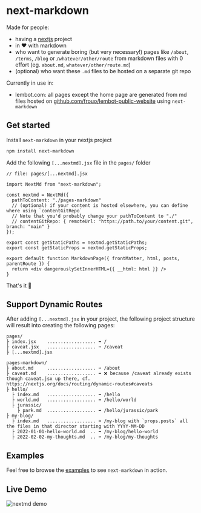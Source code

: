 # next-markdown

Made for people:

- having a [nextjs](https://nextjs.org/) project
- in ❤️ with markdown
- who want to generate boring (but very necessary!) pages like `/about`, `/terms`, `/blog` or `/whatever/other/route` from markdown files with 0 effort (eg. `about.md`, `whatever/other/route.md`)
- (optional) who want these `.md` files to be hosted on a separate git repo

Currently in use in:

- lembot.com: all pages except the home page are generated from md files hosted on [github.com/frouo/lembot-public-website](https://github.com/frouo/lembot-public-website) using `next-markdown`

## Get started

Install `next-markdown` in your nextjs project

```bash
npm install next-markdown
```

Add the following `[...nextmd].jsx` file in the `pages/` folder

```nodejs
// file: pages/[...nextmd].jsx

import NextMd from "next-markdown";

const nextmd = NextMd({
  pathToContent: "./pages-markdown"
  // (optional) if your content is hosted elsewhere, you can define where using `contentGitRepo`
  // Note that you'd probably change your pathToContent to "./"
  // contentGitRepo: { remoteUrl: "https://path.to/your/content.git", branch: "main" }
});

export const getStaticPaths = nextmd.getStaticPaths;
export const getStaticProps = nextmd.getStaticProps;

export default function MarkdownPage({ frontMatter, html, posts, parentRoute }) {
  return <div dangerouslySetInnerHTML={{ __html: html }} />
}
```

That's it 🎉

## Support Dynamic Routes

After adding `[...nextmd].jsx` in your project, the following project structure will result into creating the following pages:

```
pages/
├ index.jsx    .................. ➡️ /
├ caveat.jsx   .................. ➡️ /caveat
├ [...nextmd].jsx

pages-markdown/
├ about.md     .................. ➡️ /about
├ caveat.md    .................. ➡️ ❌ because /caveat already exists though caveat.jsx up there, cf. https://nextjs.org/docs/routing/dynamic-routes#caveats
├ hello/
  ├ index.md   .................. ➡️ /hello
  ├ world.md   .................. ➡️ /hello/world
  ├ jurassic/
    ├ park.md  .................. ➡️ /hello/jurassic/park
├ my-blog/
  ├ index.md   .................. ➡️ /my-blog with `props.posts` all the files in that director starting with YYYY-MM-DD
  ├ 2022-01-01-hello-world.md  .. ➡️ /my-blog/hello-world
  ├ 2022-02-02-my-thoughts.md  .. ➡️ /my-blog/my-thoughts
```

## Examples

Feel free to browse the [examples](https://github.com/frouo/next-markdown/tree/master/examples) to see `next-markdown` in action.

## Live Demo

![nextmd demo](https://user-images.githubusercontent.com/2499356/157421649-6be78442-400c-43cd-81e5-27ba6da1ee7b.png)
